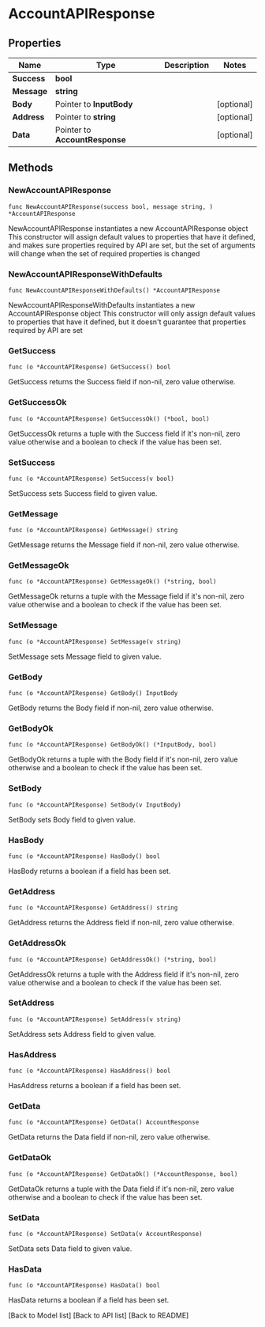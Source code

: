 # AccountAPIResponse

## Properties

| Name        | Type                           | Description | Notes       |
| ----------- | ------------------------------ | ----------- | ----------- |
| **Success** | **bool**                       |             |             |
| **Message** | **string**                     |             |             |
| **Body**    | Pointer to **InputBody**       |             | \[optional] |
| **Address** | Pointer to **string**          |             | \[optional] |
| **Data**    | Pointer to **AccountResponse** |             | \[optional] |

## Methods

### NewAccountAPIResponse

`func NewAccountAPIResponse(success bool, message string, ) *AccountAPIResponse`

NewAccountAPIResponse instantiates a new AccountAPIResponse object This constructor will assign default values to properties that have it defined, and makes sure properties required by API are set, but the set of arguments will change when the set of required properties is changed

### NewAccountAPIResponseWithDefaults

`func NewAccountAPIResponseWithDefaults() *AccountAPIResponse`

NewAccountAPIResponseWithDefaults instantiates a new AccountAPIResponse object This constructor will only assign default values to properties that have it defined, but it doesn't guarantee that properties required by API are set

### GetSuccess

`func (o *AccountAPIResponse) GetSuccess() bool`

GetSuccess returns the Success field if non-nil, zero value otherwise.

### GetSuccessOk

`func (o *AccountAPIResponse) GetSuccessOk() (*bool, bool)`

GetSuccessOk returns a tuple with the Success field if it's non-nil, zero value otherwise and a boolean to check if the value has been set.

### SetSuccess

`func (o *AccountAPIResponse) SetSuccess(v bool)`

SetSuccess sets Success field to given value.

### GetMessage

`func (o *AccountAPIResponse) GetMessage() string`

GetMessage returns the Message field if non-nil, zero value otherwise.

### GetMessageOk

`func (o *AccountAPIResponse) GetMessageOk() (*string, bool)`

GetMessageOk returns a tuple with the Message field if it's non-nil, zero value otherwise and a boolean to check if the value has been set.

### SetMessage

`func (o *AccountAPIResponse) SetMessage(v string)`

SetMessage sets Message field to given value.

### GetBody

`func (o *AccountAPIResponse) GetBody() InputBody`

GetBody returns the Body field if non-nil, zero value otherwise.

### GetBodyOk

`func (o *AccountAPIResponse) GetBodyOk() (*InputBody, bool)`

GetBodyOk returns a tuple with the Body field if it's non-nil, zero value otherwise and a boolean to check if the value has been set.

### SetBody

`func (o *AccountAPIResponse) SetBody(v InputBody)`

SetBody sets Body field to given value.

### HasBody

`func (o *AccountAPIResponse) HasBody() bool`

HasBody returns a boolean if a field has been set.

### GetAddress

`func (o *AccountAPIResponse) GetAddress() string`

GetAddress returns the Address field if non-nil, zero value otherwise.

### GetAddressOk

`func (o *AccountAPIResponse) GetAddressOk() (*string, bool)`

GetAddressOk returns a tuple with the Address field if it's non-nil, zero value otherwise and a boolean to check if the value has been set.

### SetAddress

`func (o *AccountAPIResponse) SetAddress(v string)`

SetAddress sets Address field to given value.

### HasAddress

`func (o *AccountAPIResponse) HasAddress() bool`

HasAddress returns a boolean if a field has been set.

### GetData

`func (o *AccountAPIResponse) GetData() AccountResponse`

GetData returns the Data field if non-nil, zero value otherwise.

### GetDataOk

`func (o *AccountAPIResponse) GetDataOk() (*AccountResponse, bool)`

GetDataOk returns a tuple with the Data field if it's non-nil, zero value otherwise and a boolean to check if the value has been set.

### SetData

`func (o *AccountAPIResponse) SetData(v AccountResponse)`

SetData sets Data field to given value.

### HasData

`func (o *AccountAPIResponse) HasData() bool`

HasData returns a boolean if a field has been set.

\[Back to Model list] \[Back to API list] \[Back to README]
